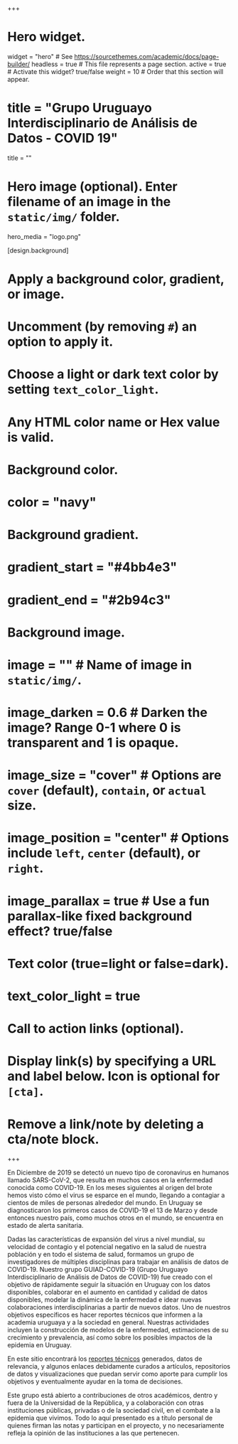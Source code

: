 +++
# Hero widget.
widget = "hero"  # See https://sourcethemes.com/academic/docs/page-builder/
headless = true  # This file represents a page section.
active = true  # Activate this widget? true/false
weight = 10  # Order that this section will appear.

# title = "Grupo Uruguayo Interdisciplinario de Análisis de Datos - COVID 19"
title = ""

# Hero image (optional). Enter filename of an image in the `static/img/` folder.
hero_media = "logo.png"

[design.background]
  # Apply a background color, gradient, or image.
  #   Uncomment (by removing `#`) an option to apply it.
  #   Choose a light or dark text color by setting `text_color_light`.
  #   Any HTML color name or Hex value is valid.

  # Background color.
  # color = "navy"
  
  # Background gradient.
  # gradient_start = "#4bb4e3"
  # gradient_end = "#2b94c3"
  
  # Background image.
  # image = ""  # Name of image in `static/img/`.
  # image_darken = 0.6  # Darken the image? Range 0-1 where 0 is transparent and 1 is opaque.
  # image_size = "cover"  #  Options are `cover` (default), `contain`, or `actual` size.
  # image_position = "center"  # Options include `left`, `center` (default), or `right`.
  # image_parallax = true  # Use a fun parallax-like fixed background effect? true/false
  
  # Text color (true=light or false=dark).
  # text_color_light = true

# Call to action links (optional).
#   Display link(s) by specifying a URL and label below. Icon is optional for `[cta]`.
#   Remove a link/note by deleting a cta/note block.

+++

En Diciembre de 2019 se detectó un nuevo tipo de coronavirus en
humanos llamado SARS-CoV-2, que resulta en muchos casos en la
enfermedad conocida como COVID-19. En los meses siguientes al origen
del brote hemos visto cómo el virus se esparce en el mundo, llegando a
contagiar a cientos de miles de personas alrededor del mundo. En
Uruguay se diagnosticaron los primeros casos de COVID-19 el 13 de
Marzo y desde entonces nuestro país, como muchos otros en el mundo, se
encuentra en estado de alerta sanitaria.

Dadas las características de expansión del virus a nivel mundial, su
velocidad de contagio y el potencial negativo en la salud de nuestra
población y en todo el sistema de salud, formamos un grupo de
investigadores de múltiples disciplinas para trabajar en análisis de
datos de COVID-19. Nuestro grupo GUIAD-COVID-19 (Grupo Uruguayo
Interdisciplinario de Análisis de Datos de COVID-19) fue creado con el
objetivo de rápidamente seguir la situación en Uruguay con los datos
disponibles, colaborar en el aumento en cantidad y calidad de datos
disponibles, modelar la dinámica de la enfermedad e idear nuevas
colaboraciones interdisciplinarias a partir de nuevos datos. Uno de
nuestros objetivos específicos es hacer reportes técnicos que informen
a la academia uruguaya y a la sociedad en general. Nuestras
actividades incluyen la construcción de modelos de la enfermedad,
estimaciones de su crecimiento y prevalencia, así como sobre los
posibles impactos de la epidemia en Uruguay.

En este sitio encontrará los [reportes técnicos](#publications)
generados, datos de relevancia, y algunos enlaces debidamente curados
a artículos, repositorios de datos y visualizaciones que puedan servir
como aporte para cumplir los objetivos y eventualmente ayudar en la
toma de decisiones.

Este grupo está abierto a contribuciones de otros académicos, dentro y
fuera de la Universidad de la República, y a colaboración con otras
instituciones públicas, privadas o de la sociedad civil, en el combate
a la epidemia que vivimos. Todo lo aquí presentado es a título
personal de quienes firman las notas y participan en el proyecto, y no
necesariamente refleja la opinión de las instituciones a las que
pertenecen.
